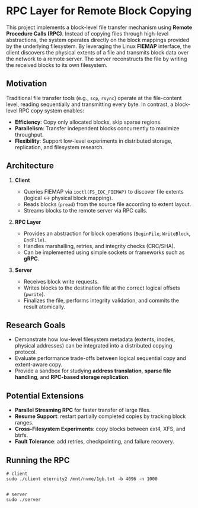# RPC Layer for Remote Block Copying

This project implements a block-level file transfer mechanism using **Remote Procedure Calls (RPC)**. Instead of copying files through high-level abstractions, the system operates directly on the block mappings provided by the underlying filesystem. By leveraging the Linux **FIEMAP** interface, the client discovers the physical extents of a file and transmits block data over the network to a remote server. The server reconstructs the file by writing the received blocks to its own filesystem.

## Motivation

Traditional file transfer tools (e.g., `scp`, `rsync`) operate at the file-content level, reading sequentially and transmitting every byte. In contrast, a block-level RPC copy system enables:

* **Efficiency**: Copy only allocated blocks, skip sparse regions.
* **Parallelism**: Transfer independent blocks concurrently to maximize throughput.
* **Flexibility**: Support low-level experiments in distributed storage, replication, and filesystem research.

## Architecture

1. **Client**

   * Queries FIEMAP via `ioctl(FS_IOC_FIEMAP)` to discover file extents (logical ↔ physical block mapping).
   * Reads blocks (`pread`) from the source file according to extent layout.
   * Streams blocks to the remote server via RPC calls.

2. **RPC Layer**

   * Provides an abstraction for block operations (`BeginFile`, `WriteBlock`, `EndFile`).
   * Handles marshalling, retries, and integrity checks (CRC/SHA).
   * Can be implemented using simple sockets or frameworks such as **gRPC**.

3. **Server**

   * Receives block write requests.
   * Writes blocks to the destination file at the correct logical offsets (`pwrite`).
   * Finalizes the file, performs integrity validation, and commits the result atomically.

## Research Goals

* Demonstrate how low-level filesystem metadata (extents, inodes, physical addresses) can be integrated into a distributed copying protocol.
* Evaluate performance trade-offs between logical sequential copy and extent-aware copy.
* Provide a sandbox for studying **address translation**, **sparse file handling**, and **RPC-based storage replication**.

## Potential Extensions

* **Parallel Streaming RPC** for faster transfer of large files.
* **Resume Support**: restart partially completed copies by tracking block ranges.
* **Cross-Filesystem Experiments**: copy blocks between ext4, XFS, and btrfs.
* **Fault Tolerance**: add retries, checkpointing, and failure recovery.


## Running the RPC

```
# client
sudo ./client eternity2 /mnt/nvme/1gb.txt -b 4096 -n 1000


# server
sudo ./server
```